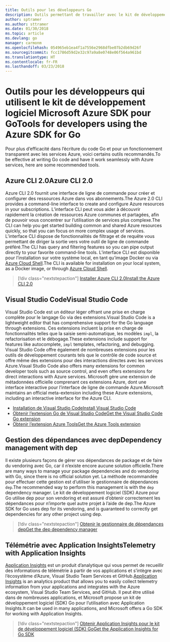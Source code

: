 ```yaml
---
title: Outils pour les développeurs Go
description: Outils permettant de travailler avec le kit de développement logiciel Microsoft Azure SDK pour Go et les services Azure
author: sptramer
ms.author: sttramer
ms.date: 01/30/2018
ms.topic: article
ms.devlang: go
manager: carmonm
ms.openlocfilehash: 054965eb1ea4f1a7556e2968dfbe07b2db69d26f
ms.sourcegitcommit: fcc1786d59d2e32c97a9a8e0748e06f564a961bd
ms.translationtype: HT
ms.contentlocale: fr-FR
ms.lasthandoff: 03/23/2018
---
```

# <a name="tools-for-developers-using-the-azure-sdk-for-go"></a><span data-ttu-id="12a53-103">Outils pour les développeurs qui utilisent le kit de développement logiciel Microsoft Azure SDK pour Go</span><span class="sxs-lookup"><span data-stu-id="12a53-103">Tools for developers using the Azure SDK for Go</span></span>

<span data-ttu-id="12a53-104">Pour plus d’efficacité dans l’écriture du code Go et pour un fonctionnement transparent avec les services Azure, voici certains outils recommandés.</span><span class="sxs-lookup"><span data-stu-id="12a53-104">To be effective at writing Go code and have it work seamlessly with Azure services, here are some recommended tools.</span></span>

## <a name="azure-cli-20"></a><span data-ttu-id="12a53-105">Azure CLI 2.0</span><span class="sxs-lookup"><span data-stu-id="12a53-105">Azure CLI 2.0</span></span>

<span data-ttu-id="12a53-106">Azure CLI 2.0 fournit une interface de ligne de commande pour créer et configurer des ressources Azure dans vos abonnements.</span><span class="sxs-lookup"><span data-stu-id="12a53-106">The Azure 2.0 CLI provides a command-line interface to create and configure Azure resources in your subscriptions.</span></span> <span data-ttu-id="12a53-107">L’interface CLI peut vous aider à découvrir rapidement la création de ressources Azure communes et partagées, afin de pouvoir vous concentrer sur l’utilisation de services plus complexe.</span><span class="sxs-lookup"><span data-stu-id="12a53-107">The CLI can help you get started building common and shared Azure resources quickly, so that you can focus on more complex usage of services.</span></span> <span data-ttu-id="12a53-108">L’interface CLI dispose de fonctionnalités de filtrage et de requête vous permettant de diriger la sortie vers votre outil de ligne de commande préféré.</span><span class="sxs-lookup"><span data-stu-id="12a53-108">The CLI has query and filtering features so you can pipe output directly to your favorite command-line tools.</span></span> <span data-ttu-id="12a53-109">L’interface CLI est disponible pour l’installation sur votre système local, en tant qu’image Docker ou via [Azure Cloud Shell](https://docs.microsoft.com/en-us/azure/cloud-shell/overview).</span><span class="sxs-lookup"><span data-stu-id="12a53-109">The CLI is available for installation on your local system, as a Docker image, or through [Azure Cloud Shell](https://docs.microsoft.com/en-us/azure/cloud-shell/overview).</span></span>

> [!div class="nextstepaction"]
> [<span data-ttu-id="12a53-110">Installer Azure CLI 2.0</span><span class="sxs-lookup"><span data-stu-id="12a53-110">Install the Azure CLI 2.0</span></span>](/cli/azure/install-azure-cli)

## <a name="visual-studio-code"></a><span data-ttu-id="12a53-111">Visual Studio Code</span><span class="sxs-lookup"><span data-stu-id="12a53-111">Visual Studio Code</span></span>

<span data-ttu-id="12a53-112">Visual Studio Code est un éditeur léger offrant une prise en charge complète pour le langage Go via des extensions.</span><span class="sxs-lookup"><span data-stu-id="12a53-112">Visual Studio Code is a lightweight editor that has comprehensive support for the Go language through extensions.</span></span> <span data-ttu-id="12a53-113">Ces extensions incluent la prise en charge de fonctionnalités telles que la saisie semi-automatique, les modèles `impl`, la refactorisation et le débogage.</span><span class="sxs-lookup"><span data-stu-id="12a53-113">These extensions include support for features like autocomplete, `impl` templates, refactoring, and debugging.</span></span> <span data-ttu-id="12a53-114">Visual Studio Code offre également de nombreuses extensions pour les outils de développement courants tels que le contrôle de code source et offre même des extensions pour des interactions directes avec les services Azure.</span><span class="sxs-lookup"><span data-stu-id="12a53-114">Visual Studio Code also offers many extensions for common developer tools such as source control, and even offers extensions for direct interactions with Azure services.</span></span> <span data-ttu-id="12a53-115">Microsoft gère une extension de métadonnées officielle comprenant ces extensions Azure, dont une interface interactive pour l’interface de ligne de commande Azure.</span><span class="sxs-lookup"><span data-stu-id="12a53-115">Microsoft maintains an official meta-extension including these Azure extensions, including an interactive interface for the Azure CLI.</span></span>

* [<span data-ttu-id="12a53-116">Installation de Visual Studio Code</span><span class="sxs-lookup"><span data-stu-id="12a53-116">Install Visual Studio Code</span></span>](https://code.visualstudio.com/Download)
* [<span data-ttu-id="12a53-117">Obtenir l’extension Go de Visual Studio Code</span><span class="sxs-lookup"><span data-stu-id="12a53-117">Get the Visual Studio Code Go extension</span></span>](https://code.visualstudio.com/docs/languages/go)
* [<span data-ttu-id="12a53-118">Obtenir l’extension Azure Tools</span><span class="sxs-lookup"><span data-stu-id="12a53-118">Get the Azure Tools extension</span></span>](https://marketplace.visualstudio.com/items?itemName=ms-vscode.vscode-azureextensionpack)

## <a name="dependency-management-with-dep"></a><span data-ttu-id="12a53-119">Gestion des dépendances avec dep</span><span class="sxs-lookup"><span data-stu-id="12a53-119">Dependency management with dep</span></span>

<span data-ttu-id="12a53-120">Il existe plusieurs façons de gérer vos dépendances de package et de faire du vendoring avec Go, car il n’existe encore aucune solution officielle.</span><span class="sxs-lookup"><span data-stu-id="12a53-120">There are many ways to manage your package dependencies and do vendoring with Go, since there is no official solution yet.</span></span> <span data-ttu-id="12a53-121">La méthode recommandée pour effectuer cette gestion est d’utiliser le gestionnaire de dépendances `dep`.</span><span class="sxs-lookup"><span data-stu-id="12a53-121">The recommended way to perform this management is with the `dep` dependency manager.</span></span> <span data-ttu-id="12a53-122">Le kit de développement logiciel (SDK) Azure pour Go utilise dep pour son vendoring et est assuré d’obtenir correctement les dépendances pour n’importe quel autre projet à l’aide de dep.</span><span class="sxs-lookup"><span data-stu-id="12a53-122">The Azure SDK for Go uses dep for its vendoring, and is guaranteed to correctly get dependencies for any other project using dep.</span></span>

> [!div class="nextstepaction"]
> [<span data-ttu-id="12a53-123">Obtenir le gestionnaire de dépendances dep</span><span class="sxs-lookup"><span data-stu-id="12a53-123">Get the dep dependency manager</span></span>](https://github.com/tools/godep)

## <a name="telemetry-with-application-insights"></a><span data-ttu-id="12a53-124">Télémétrie avec Application Insights</span><span class="sxs-lookup"><span data-stu-id="12a53-124">Telemetry with Application Insights</span></span>

<span data-ttu-id="12a53-125">[Application Insights](https://azure.microsoft.com/en-us/services/application-insights/) est un produit d’analytique qui vous permet de recueillir des informations de télémétrie à partir de vos applications et s’intègre avec l’écosystème d’Azure, Visual Studio Team Services et GitHub.</span><span class="sxs-lookup"><span data-stu-id="12a53-125">[Application Insights](https://azure.microsoft.com/en-us/services/application-insights/) is an analytics product that allows you to easily collect telemetry information from your applications and integrates with the Azure ecosystem, Visual Studio Team Services, and GitHub.</span></span> <span data-ttu-id="12a53-126">Il peut être utilisé dans de nombreuses applications, et Microsoft propose un kit de développement logiciel (SDK) Go pour l’utilisation avec Application Insights.</span><span class="sxs-lookup"><span data-stu-id="12a53-126">It can be used in many applications, and Microsoft offers a Go SDK for working with Application Insights.</span></span>

> [!div class="nextstepaction"]
> [<span data-ttu-id="12a53-127">Obtenir Application Insights pour le kit de développement logiciel (SDK) Go</span><span class="sxs-lookup"><span data-stu-id="12a53-127">Get the Application Insights for Go SDK</span></span>](https://github.com/Microsoft/ApplicationInsights-Go) 
